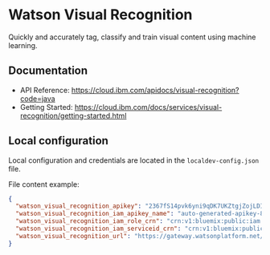 # Watson Visual Recognition

Quickly and accurately tag, classify and train visual content using machine learning.

## Documentation

 * API Reference: https://cloud.ibm.com/apidocs/visual-recognition?code=java
 * Getting Started: https://cloud.ibm.com/docs/services/visual-recognition/getting-started.html

##  Local configuration
Local configuration and credentials are located in the `localdev-config.json` file.


File content example:
```json
{
  "watson_visual_recognition_apikey": "2367fS14pvk6yni9qDK7UKZtgjZojLDIDObGBmENRWAg",
  "watson_visual_recognition_iam_apikey_name": "auto-generated-apikey-85a29766-24b6-4a8c",
  "watson_visual_recognition_iam_role_crn": "crn:v1:bluemix:public:iam::::serviceRole:Writer",
  "watson_visual_recognition_iam_serviceid_crn": "crn:v1:bluemix:public:iam-identity::a/123123::serviceid:ServiceId-8c11b0ef-123-4571-84ac-3123412",
  "watson_visual_recognition_url": "https://gateway.watsonplatform.net/visual-recognition/api"
}
```
